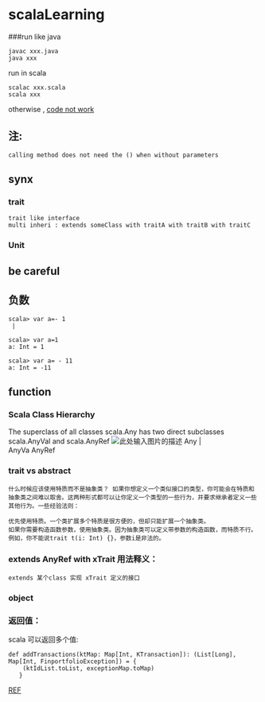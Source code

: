 # scalaLearning

###run
like java
	
	javac xxx.java
	java xxx

run in scala

	scalac xxx.scala
	scala xxx


otherwise , [code not work][1]

## 注:
	calling method does not need the () when without parameters
	

## synx

### trait

	trait like interface
	multi inheri : extends someClass with traitA with traitB with traitC

### Unit


## be careful

## 负数

	scala> var a=- 1
     | 

	scala> var a=1
	a: Int = 1

	scala> var a= - 11
	a: Int = -11

## function

### Scala Class Hierarchy

The superclass of all classes scala.Any has two direct subclasses scala.AnyVal and scala.AnyRef
![此处输入图片的描述][2]
   Any
  |   \
AnyVa AnyRef

### trait vs abstract

	什么时候应该使用特质而不是抽象类？ 如果你想定义一个类似接口的类型，你可能会在特质和抽象类之间难以取舍。这两种形式都可以让你定义一个类型的一些行为，并要求继承者定义一些其他行为。一些经验法则：

	优先使用特质。一个类扩展多个特质是很方便的，但却只能扩展一个抽象类。
	如果你需要构造函数参数，使用抽象类。因为抽象类可以定义带参数的构造函数，而特质不行。例如，你不能说trait t(i: Int) {}，参数i是非法的。

### extends AnyRef with xTrait 用法释义：
    extends 某个class 实现 xTrait 定义的接口

### object

### 返回值：
   scala 可以返回多个值:

    def addTransactions(ktMap: Map[Int, KTransaction]): (List[Long], Map[Int, FinportfolioException]) = {
        (ktIdList.toList, exceptionMap.toMap)
       }






[REF][3]


  [1]: http://stackoverflow.com/questions/3332751/why-the-hello-world-is-not-output-to-the-console
  [2]: http://docs.scala-lang.org/resources/images/classhierarchy.img_assist_custom.png
  [3]: https://twitter.github.io/scala_school/zh_cn/basics.html